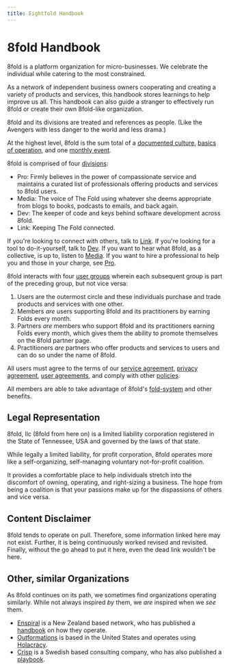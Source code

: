 ```yaml
---
title: Eightfold Handbook
---
```


# 8fold Handbook

8fold is a platform organization for micro-businesses. We celebrate the individual while catering to the most constrained.

As a network of independent business owners cooperating and creating a variety of products and services, this handbook stores learnings to help improve us all. This handbook can also guide a stranger to effectively run 8fold or create their own 8fold-like organization.

8fold and its divisions are treated and references as people. (Like the Avengers with less danger to the world and less drama.)

At the highest level, 8fold is the sum total of a [documented culture](/8fold/culture), [basics of operation](/8fold), and one [monthly event](/8fold/monthly).

8fold is comprised of four [divisions](/divisions):

* Pro: Firmly believes in the power of compassionate service and maintains a curated list of professionals offering products and services to 8fold users.
* Media: The voice of The Fold using whatever she deems appropriate from blogs to books, podcasts to emails, and back again.
* Dev: The keeper of code and keys behind software development across 8fold.
* Link: Keeping The Fold connected.

If you're looking to connect with others, talk to [Link](https://8fold.link). If you're looking for a tool to do-it-yourself, talk to [Dev](https://8fold.dev). If you want to hear what 8fold, as a collective, is up to, listen to [Media](https://8fold.media). If you want to hire a professional to help you and those in your charge, see [Pro](https://8fold.pro).

8fold interacts with four [user groups](/user-groups) wherein each subsequent group is part of the preceding group, but not vice versa:

1. Users are the outermost circle and these individuals purchase and trade products and services with one other.
2. Members _are_ users supporting 8fold and its practitioners by earning Folds every month.
3. Partners _are_ members who support 8fold and its practitioners earning Folds every month, which gives them the ability to promote themselves on the 8fold partner page.
4. Practitioners _are_ partners who offer products and services to users and can do so under the name of 8fold.

All users must agree to the terms of our [service agreement](/legal/service-agreement), [privacy agreement](/legal/privacy-agreement), [user agreements](/legal/user-agreements), and comply with other [policies](/legal/policies).

All members are able to take advantage of 8fold's [fold-system](/fold-system) and other benefits.

## Legal Representation

8fold, llc \(8fold from here on\) is a limited liability corporation registered in the State of Tennessee, USA and governed by the laws of that state.

While legally a limited liability, for profit corporation, 8fold operates more like a self-organizing, self-managing voluntary not-for-profit coalition.

It provides a comfortable place to help individuals stretch into the discomfort of owning, operating, and right-sizing a business. The hope from being a coalition is that your passions make up for the dispassions of others and vice versa.

## Content Disclaimer

8fold tends to operate on pull. Therefore, some information linked here may not exist. Further, it is being continuously worked revised and revisited. Finally, without the go ahead to put it here, even the dead link wouldn't be here.

## Other, similar Organizations

As 8fold continues on its path, we sometimes find organizations operating similarly. While not always inspired _by_ them, we _are_ inspired when we _see_ them.

* [Enspiral](https://enspiral.com) is a New Zealand based network, who has published a [handbook](https://handbook.enspiral.com) on how they operate.
* [Outformations](http://outformations.com) is based in the United States and operates using [Holacracy](https://www.holacracy.org).
* [Crisp](https://www.crisp.se) is a Swedish based consulting company, who has also published a [playbook](https://dna.crisp.se/docs/index.html).

